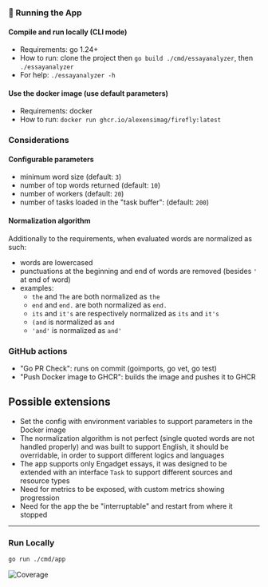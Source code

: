 ### 🚀 Running the App

#### Compile and run locally (CLI mode)
- Requirements: go 1.24+ 
- How to run: clone the project then `go build ./cmd/essayanalyzer`, then `./essayanalyzer`
- For help: `./essayanalyzer -h`

#### Use the docker image (use default parameters)

- Requirements: docker
- How to run:  `docker run ghcr.io/alexensimag/firefly:latest`

### Considerations

#### Configurable parameters
- minimum word size (default: `3`)
- number of top words returned (default: `10`)
- number of workers (default: `20`)
- number of tasks loaded in the "task buffer": (default: `200`)


#### Normalization algorithm
Additionally to the requirements, when evaluated words are normalized as such:
- words are lowercased
- punctuations at the beginning and end of words are removed (besides `'` at end of word)
- examples:
    - `the` and `The` are both normalized as `the`
    - `end` and `end.` are both normalized as `end.`
    - `its` and `it's` are respectively normalized as `its` and `it's`
    - `(and` is normalized as `and`
    - `'and'` is normalized as `and'`


### GitHub actions
- "Go PR Check": runs on commit (goimports, go vet, go test)
- "Push Docker image to GHCR": builds the image and pushes it to GHCR

## Possible extensions
- Set the config with environment variables to support parameters in the Docker image
- The normalization algorithm is not perfect (single quoted words are not handled properly) and was built to support English, it should be overridable, in order to support different logics and languages
- The app supports only Engadget essays, it was designed to be extended with an interface `Task` to support different sources and resource types
- Need for metrics to be exposed, with custom metrics showing progression
- Need for the app the be "interruptable" and restart from where it stopped


---



### Run Locally

```bash
go run ./cmd/app
```


![Coverage](https://codecov.io/gh/alexEnsimag/firefly/branch/main/graph/badge.svg)